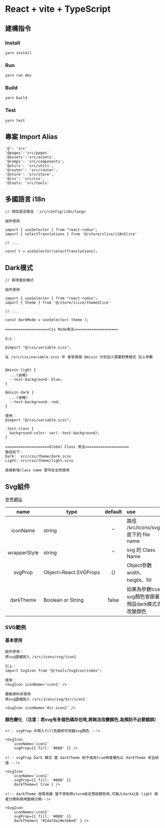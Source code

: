 # React + vite + TypeScript

## 建構指令

### Install
````
yarn install
````
### Run
````
yarn run dev
````
### Build
````
yarn build
````

### Test
````
yarn test
````

## 專案 Import Alias
````
'@': 'src'
'@pages':'src/pages'
'@assets':'src/assets',
'@comps': 'src/components',
'@utils': 'src/utils',
'@router': 'src/router',
'@store': 'src/store',
'@css': 'src/css',
'@tools: 'src/tools'
````

## 多國語言 i18n 
````
// 增加語言路徑 ：src/config/i18n/langs 

組件使用

import { useSelector } from "react-redux";
import { selectTranslations } from '@/store/slice/i18nSlice'

// ...

const t = useSelector(selectTranslations);
````

## Dark模式
````
// 取得當前模式

組件使用

import { useSelector } from "react-redux";
import { theme } from '@/store/slice/themeSlice'

// ...

const darkMode = useSelector( theme );

====================Css Mode用法====================

引入：

@import "@/css/variable.scss";

在 /src/css/variable.scss 中 會有兩個 @mixin 分別加入需要對應樣式 加上參數


@mixin light {
  ...(省略)
  --test-background: blue;
}

@mixin dark {
  ...(省略)
  --test-background: red;
}

使用：
@import "@/css/variable.scss";

.test-class {
  background-color: var(--test-background);
}

====================Global Class 用法====================
路徑如下：
Dark:  src/css/theme/dark.scss
Light: src/css/theme/light.scss

直接新增class name 便可在全局使用
````

## Svg組件
[參考網址](https://dev.to/mondal10/dynamic-svg-component-in-vite-react-ts-3pih)

|     name     | type                                 | default | use                                     |
|:------------:|--------------------------------------|:-------:|:----------------------------------------|
|   iconName   | string                               |   ''    | 路徑 /src/icons/svg/ 底下的 file name        |
| wrapperStyle | string                               |   ''    | svg 的 Class Name                        |
|   svgProp    | Object<React.SVGProps<SVGSVGElement> |   {}    | Object參數 width、height、fill              |
|  darkTheme   | Boolean or String                    |  false  | 如果為參數true svg顏色會跟著預設dark模式去改變顏色         |

### SVG範例

#### 基本使用
````
組件使用：
將svg圖檔放入 /src/icons/svg/icon1

引入：
import SvgIcon from "@/tools/SvgIcon/index";

使用：
<SvgIcon iconName='icon1' />

層級資料夾使用
將svg圖檔放入 /src/icons/svg/dir/icon2

<SvgIcon iconName='dir-icon2' />

````
#### 顏色變化 （注意：若svg有多個色碼存在時,將無法改變顏色,為預防不必要錯誤）
````
<!-- svgProp 中帶入fill色碼即可改變svg顏色 --!>

<SvgIcon 
    iconName='icon1' 
    svgProp={{ fill: '#000' }} />

<!-- svgProp Dark 模式 當 darkTheme 給予值為true時會優先以 darkTheme 來去給值 --!>

<SvgIcon 
    iconName='icon1' 
    svgProp={{ fill: '#000' }}
    darkTheme={ true } />

<!-- darkTheme 按需改變 當不想依照store給定預設顏色時,可輸入dark以及 light 兩者分開則用用豎線分開--!>

<SvgIcon 
    iconName='icon1' 
    svgProp={{ fill: '#000' }}
    darkTheme={ "#1da7da|#e3e6e8" } />

````
